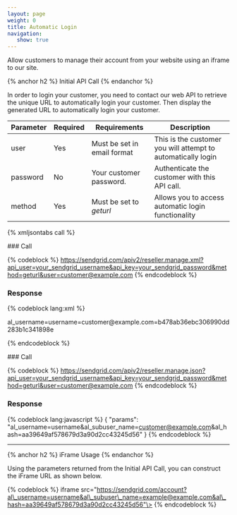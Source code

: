```yaml
---
layout: page
weight: 0
title: Automatic Login
navigation:
   show: true
---
```


Allow customers to manage their account from your website using an iframe to our site.


{% anchor h2 %} Initial API Call {% endanchor %}


In order to login your customer, you need to contact our web API to retrieve the unique URL to automatically login your customer. Then display the generated URL to automatically login your customer.

<table class="table table-bordered table-striped">
   <thead>
      <tr>
         <th>Parameter</th>
         <th>Required</th>
         <th>Requirements</th>
         <th>Description</th>
      </tr>
   </thead>
   <tbody>
      <tr>
         <td>user</td>
         <td>Yes</td>
         <td>Must be set in email format</td>
         <td>This is the customer you will attempt to automatically login</td>
      </tr>
      <tr>
         <td>password</td>
         <td>No</td>
         <td>Your customer password.</td>
         <td>Authenticate the customer with this API call.</td>
      </tr>
      <tr>
         <td>method</td>
         <td>Yes</td>
         <td>
            Must be set to
            <em>geturl</em>
         </td>
         <td>Allows you to access automatic login functionality</td>
      </tr>
   </tbody>
</table>


{% xmljsontabs call %}

<div markdown="1" class="tab-content">
<div markdown="1" class="tab-pane" id="call-xml">
### Call



{% codeblock %}
https://sendgrid.com/apiv2/reseller.manage.xml?api_user=your_sendgrid_username&api_key=your_sendgrid_password&method=geturl&user=customer@example.com
{% endcodeblock %}
<h3>Response</h3>

{% codeblock lang:xml %}
<?xml version="1.0" encoding="ISO-8859-1"?>

<params>
   <params>al_username=username=customer@example.com=b478ab36ebc306990dd283b1c341898e</params>
</params>

{% endcodeblock %}




</div>
<div markdown="1" class="tab-pane active" id="call-json">
### Call



{% codeblock %}
https://sendgrid.com/apiv2/reseller.manage.json?api_user=your_sendgrid_username&api_key=your_sendgrid_password&method=geturl&user=customer@example.com
{% endcodeblock %}
<h3>Response</h3>

{% codeblock lang:javascript %}
{
  "params": "al_username=username&al_subuser_name=customer@example.com&al_hash=aa39649af578679d3a90d2cc43245d56"
}
{% endcodeblock %}




</div>
</div>

* * * * *


{% anchor h2 %} iFrame Usage {% endanchor %}


Using the parameters returned from the Initial API Call, you can construct the iFrame URL as shown below.

{% codeblock %} iframe src="https://sendgrid.com/account?al\_username=username&al\_subuser\_name=example@example.com&al\_hash=aa39649af578679d3a90d2cc43245d56"\></iframe> {% endcodeblock %}

</div>
</div>

